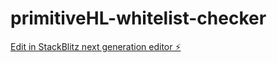 # primitiveHL-whitelist-checker

[Edit in StackBlitz next generation editor ⚡️](https://stackblitz.com/~/github.com/marvboi/primitiveHL-whitelist-checker)